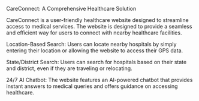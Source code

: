 CareConnect: A Comprehensive Healthcare Solution

CareConnect is a user-friendly healthcare website designed to streamline access to medical services. 
The website is designed to provide a seamless and efficient way for users to connect with nearby healthcare facilities.

Location-Based Search:
Users can locate nearby hospitals by simply entering their location or allowing the website to access their GPS data.

State/District Search:
Users can search for hospitals based on their state and district, even if they are traveling or relocating.

24/7 AI Chatbot:
The website features an AI-powered chatbot that provides instant answers to medical queries and offers guidance on accessing 
healthcare.
